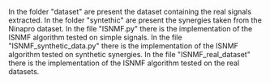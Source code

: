 In the folder "dataset" are present the dataset containing the real signals extracted.
In the folder "syntethic" are present the synergies taken from the Ninapro dataset.
In the file "ISNMF.py" there is the implementation of the ISNMF algorithm tested on simple signals.
In the file "ISNMF_synthetic_data.py" there is the implementation of the ISNMF algorithm tested on synthetic synergies.
In the file "ISNMF_real_dataset" there is the implementation of the ISNMF algorithm tested on the real datasets.
